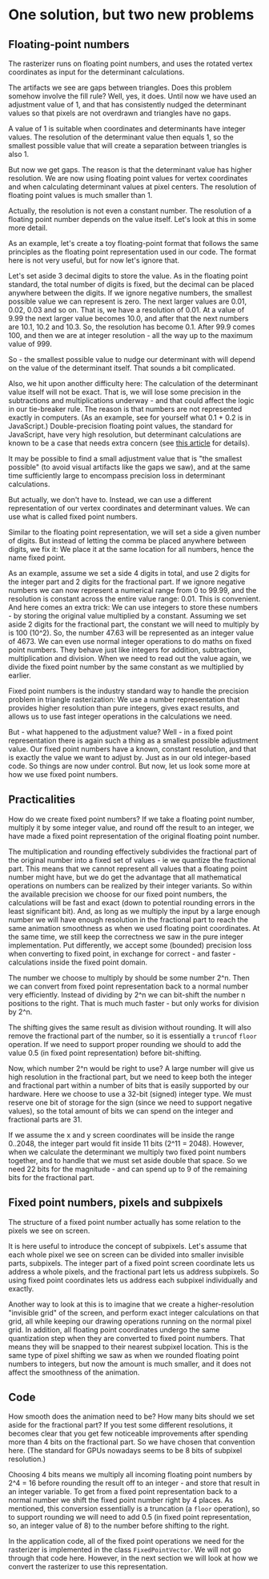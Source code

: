 # One solution, but two new problems

## Floating-point numbers

The rasterizer runs on floating point numbers, and uses the rotated vertex coordinates as input for the determinant calculations.

The artifacts we see are gaps between triangles. Does this problem somehow involve the fill rule? Well, yes, it does. Until now we have used an adjustment value of 1, and that has consistently nudged the determinant values so that pixels are not overdrawn and triangles have no gaps.

A value of 1 is suitable when coordinates and determinants have integer values. The resolution of the determinant value then equals 1, so the smallest possible value that will create a separation between triangles is also 1.

But now we get gaps. The reason is that the determinant value has higher resolution. We are now using floating point values for vertex coordinates and when calculating determinant values at pixel centers. The resolution of floating point values is much smaller than 1.

Actually, the resolution is not even a constant number. The resolution of a floating point number depends on the value itself. Let's look at this in some more detail.

As an example, let's create a toy floating-point format that follows the same principles as the floating point representation used in our code. The format here is not very useful, but for now let's ignore that.

Let's set aside 3 decimal digits to store the value. As in the floating point standard, the total number of digits is fixed, but the decimal can be placed anywhere between the digits. If we ignore negative numbers, the smallest possible value we can represent is zero. The next larger values are 0.01, 0.02, 0.03 and so on. That is, we have a resolution of 0.01. At a value of 9.99 the next larger value becomes 10.0, and after that the next numbers are 10.1, 10.2 and 10.3. So, the resolution has become 0.1. After 99.9 comes 100, and then we are at integer resolution - all the way up to the maximum value of 999.

So - the smallest possible value to nudge our determinant with will depend on the value of the determinant itself. That sounds a bit complicated.

Also, we hit upon another difficulty here: The calculation of the determinant value itself will not be exact. That is, we will lose some precision in the subtractions and multiplications underway - and that could affect the logic in our tie-breaker rule. The reason is that numbers are not represented exactly in computers. (As an example, see for yourself what 0.1 + 0.2 is in JavaScript.) Double-precision floating point values, the standard for JavaScript, have very high resolution, but determinant calculations are known to be a case that needs extra concern (see [this article]() for details).

It may be possible to find a small adjustment value that is "the smallest possible" (to avoid visual artifacts like the gaps we saw), and at the same time sufficiently large to encompass precision loss in determinant calculations.

But actually, we don't have to. Instead, we can use a different representation of our vertex coordinates and determinant values. We can use what is called fixed point numbers.

Similar to the floating point representation, we will set a side a given number of digits. But instead of letting the comma be placed anywhere between digits, we fix it: We place it at the same location for all numbers, hence the name fixed point.

As an example, assume we set a side 4 digits in total, and use 2 digits for the integer part and 2 digits for the fractional part. If we ignore negative numbers we can now represent a numerical range from 0 to 99.99, and the resolution is constant across the entire value range: 0.01. This is convenient. And here comes an extra trick: We can use integers to store these numbers - by storing the original value multiplied by a constant. Assuming we set aside 2 digits for the fractional part, the constant we will need to multiply by is 100 (10^2). So, the number 47.63 will be represented as an integer value of 4673. We can even use normal integer operations to do maths on fixed point numbers. They behave just like integers for addition, subtraction, multiplication and division. When we need to read out the value again, we divide the fixed point number by the same constant as we multiplied by earlier.

Fixed point numbers is the industry standard way to handle the precision problem in triangle rasterization: We use a number representation that provides higher resolution than pure integers, gives exact results, and allows us to use fast integer operations in the calculations we need.

But - what happened to the adjustment value? Well - in a fixed point representation there is again such a thing as a smallest possible adjustment value. Our fixed point numbers have a known, constant resolution, and that is exactly the value we want to adjust by. Just as in our old integer-based code. So things are now under control. But now, let us look some more at how we use fixed point numbers.

## Practicalities

How do we create fixed point numbers? If we take a floating point number, multiply it by some integer value, and round off the result to an integer, we have made a fixed point representation of the original floating point number.

The multiplication and rounding effectively subdivides the fractional part of the original number into a fixed set of values - ie we quantize the fractional part. This means that we cannot represent all values that a floating point number might have, but we do get the advantage that all mathematical operations on numbers can be realized by their integer variants. So within the available precision we choose for our fixed point numbers, the calculations will be fast and exact (down to potential rounding errors in the least significant bit). And, as long as we multiply the input by a large enough number we will have enough resolution in the fractional part to reach the same animation smoothness as when we used floating point coordinates. At the same time, we still keep the correctness we saw in the pure integer implementation. Put differently, we accept some (bounded) precision loss when converting to fixed point, in exchange for correct - and faster - calculations inside the fixed point domain.

The number we choose to multiply by should be some number 2^n. Then we can convert from fixed point representation back to a normal number very efficiently. Instead of dividing by 2^n we can bit-shift the number n positions to the right. That is much much faster - but only works for division by 2^n.

The shifting gives the same result as division without rounding. It will also remove the fractional part of the number, so it is essentially a `trunc`of `floor` operation. If we need to support proper rounding we should to add the value 0.5 (in fixed point representation) before bit-shifting.

Now, which number 2^n would be right to use? A large number will give us high resolution in the fractional part, but we need to keep both the integer and fractional part within a number of bits that is easily supported by our hardware. Here we choose to use a 32-bit (signed) integer type. We must reserve one bit of storage for the sign (since we need to support negative values), so the total amount of bits we can spend on the integer and fractional parts are 31.

If we assume the x and y screen coordinates will be inside the range 0..2048, the integer part would fit inside 11 bits (2^11 = 2048). However, when we calculate the determinant we multiply two fixed point numbers together, and to handle that we must set aside double that space. So we need 22 bits for the magnitude - and can spend up to 9 of the remaining bits for the fractional part.

## Fixed point numbers, pixels and subpixels

The structure of a fixed point number actually has some relation to the pixels we see on screen.

It is here useful to introduce the concept of subpixels. Let's assume that each whole pixel we see on screen can be divided into smaller invisible parts, subpixels. The integer part of a fixed point screen coordinate lets us address a whole pixels, and the fractional part lets us address subpixels. So using fixed point coordinates lets us address each subpixel individually and exactly.

Another way to look at this is to imagine that we create a higher-resolution "invisible grid" of the screen, and perform exact integer calculations on that grid, all while keeping our drawing operations running on the normal pixel grid. In addition, all floating point coordinates undergo the same quantization step when they are converted to fixed point numbers. That means they will be snapped to their nearest subpixel location. This is the same type of pixel shifting we saw as when we rounded floating point numbers to integers, but now the amount is much smaller, and it does not affect the smoothness of the animation.

## Code

How smooth does the animation need to be? How many bits should we set aside for the fractional part? If you test some different resolutions, it becomes clear that you get few noticeable improvements after spending more than 4 bits on the fractional part. So we have chosen that convention here. (The standard for GPUs nowadays seems to be 8 bits of subpixel resolution.)

Choosing 4 bits means we multiply all incoming floating point numbers by 2^4 = 16 before rounding the result off to an integer - and store that result in an integer variable. To get from a fixed point representation back to a normal number we shift the fixed point number right by 4 places. As mentioned, this conversion essentially is a truncation (a `floor` operation), so to support rounding we will need to add 0.5 (in fixed point representation, so, an integer value of 8) to the number before shifting to the right.

In the application code, all of the fixed point operations we need for the rasterizer is implemented in the class `FixedPointVector`. We will not go through that code here. However, in the next section we will look at how we convert the rasterizer to use this representation.

